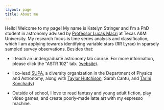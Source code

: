 ```yaml
---
layout: page
title: About me
---
```


Hello! Welcome to my page! My name is Katelyn Stringer and I'm a PhD student in astronomy advised by [Professor Lucas Macri](http://people.physics.tamu.edu/lmacri/) at Texas A&M University. My research focus is time series analysis and classification, which I am applying towards identifying variable stars (RR Lyrae) in sparsely sampled survey observations. Besides that: 

- I teach an undergraduate astronomy lab course. For more information, please click the "ASTR 102" tab. ([website](http://observatory.tamu.edu/courses/observational/)).
- I co-lead [SUPA](https://people.physics.tamu.edu/aibhleog/supa/home.html), a diversity organization in the Department of Physics and Astronomy, along with [Taylor Hutchison](https://people.physics.tamu.edu/aibhleog/), Sarah Cantu, and [Tarini Konchady](https://tkonchady.github.io/))

- Outside of school, I love to read fantasy and young adult fiction, play video games, and create poorly-made latte art with my espresso machine.
